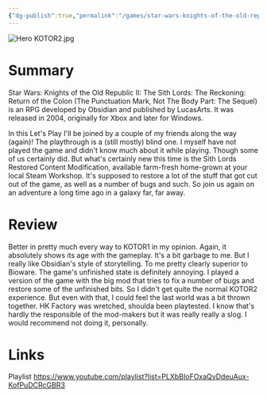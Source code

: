 ```yaml
---
{"dg-publish":true,"permalink":"/games/star-wars-knights-of-the-old-republic-ii-2004/","tags":["LP","games"],"created":"2023-12-08","updated":"2024-10-29"}
---
```



![Hero KOTOR2.jpg](/img/user/Attachments/Hero%20KOTOR2.jpg)

# Summary

Star Wars: Knights of the Old Republic II: The Sith Lords: The Reckoning: Return of the Colon (The Punctuation Mark, Not The Body Part: The Sequel) is an RPG developed by Obsidian and published by LucasArts. It was released in 2004, originally for Xbox and later for Windows.

In this Let's Play I'll be joined by a couple of my friends along the way (again)! The playthrough is a (still mostly) blind one. I myself have not played the game and didn't know much about it while playing. Though some of us certainly did. But what's certainly new this time is the Sith Lords Restored Content Modification, available farm-fresh home-grown at your local Steam Workshop. It's supposed to restore a lot of the stuff that got cut out of the game, as well as a number of bugs and such. So join us again on an adventure a long time ago in a galaxy far, far away.

# Review

Better in pretty much every way to KOTOR1 in my opinion. Again, it absolutely shows its age with the gameplay. It's a bit garbage to me. But I really like Obsidian's style of storytelling. To me pretty clearly superior to Bioware. The game's unfinished state is definitely annoying. I played a version of the game with the big mod that tries to fix a number of bugs and restore some of the unfinished bits. So I didn't get quite the normal KOTOR2 experience. But even with that, I could feel the last world was a bit thrown together. HK Factory was wretched, shoulda been playtested. I know that's hardly the responsible of the mod-makers but it was really really a slog. I would recommend not doing it, personally.

# Links

Playlist https://www.youtube.com/playlist?list=PLXbBIoFOxaQvDdeuAux-KofPuDCRcGBR3
